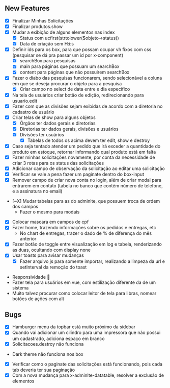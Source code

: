 ## New Features

- [X] Finalizar Minhas Solicitações
- [X] Finalizar produtos.show
- [X] Mudar a exibição de alguns elementos nas index
    - [X] Status com ucfirst(strtolower($objeto->status))
    - [X] Data de criação sem H:i:s
- [X] Definir ids para os box, para que possam ocupar vh fixos com css (pesquisar se dá pra passar um id por x-component)
    - [X] searchBox para pesquisas
    - [X] main para páginas que possuam um searchBox
    - [X] content para páginas que não possuirem searchBox
- [X] Fazer o diabo das pesquisas funcionarem, sendo selecionável a coluna em que se deseja procurar o objeto para a pesquisa
    - [X] Criar campo no select de data entre e dia específico
- [X] Na tela de usuários criar botão de edição, redirecionando para usuario.edit
- [X] Fazer com que as divisões sejam exibidas de acordo com a diretoria no cadastro de usuário
- [X] Criar telas de show para alguns objetos
    - [X] Órgãos ter dados gerais e diretorias
    - [X] Diretorias ter dados gerais, divisões e usuários
    - [X] Divisões ter usuários
        - [X] Tabelas de todos os acima devem ter edit, show e destroy
- [X] Caso seja tentado atender um pedido que irá exceder a quantidade do produto em estoque, retornar informando qual produto está em falta
- [X] Fazer minhas solicitações novamente, por conta da necessidade de criar 3 rotas para os status das solicitações 
- [X] Adicionar campo de observação da solicitação ao editar uma solicitação
- [X] Verificar se vale a pena fazer um paginate dentro do box-input
- [X] Remover campo de criar nova conta no login, além de criar modal para entrarem em contato (tabela no banco que contém número de telefone, e a assinatura no email)
- [~X] Mudar tabelas para as do adminlte, que possuem troca de ordem dos campos
    - Fazer o mesmo para modais
- [X] Colocar mascara em campos de cpf
- [X] Fazer home, trazendo informações sobre os pedidos e entregas, etc
    - No chart de entregas, trazer o dado de % de diferença do mês anterior
- [X] Fazer botão de toggle entre visualização em log e tabela, renderizando as duas, ocultando com display none
- [X] Usar toasts para avisar mudanças
    - [X] Fazer arquivo js para somente importar, realizando a limpeza da url e setInterval da remoção do toast
- Responsividade 🫣
- Fazer tela para usuários em vue, com estilização diferente da de um sistema
- Muito talvez procurar como colocar leitor de tela para libras, nomear botões de ações com alt

## Bugs

- [X] Hamburger menu da topbar está muito próximo da sidebar
- [X] Quando vai adicionar um cilíndro para uma impressora que não possui um cadastrado, adiciona espaço em branco
- [X] Solicitacoes.destroy não funciona
- Dark theme não funciona nos box 
- [X] Verificar como o paginate das solicitações está funcionando, pois cada tab deveria ter sua paginação
- [X] Com a nova mudança para x-adminlte-datatable, resolver a exclusão de elementos